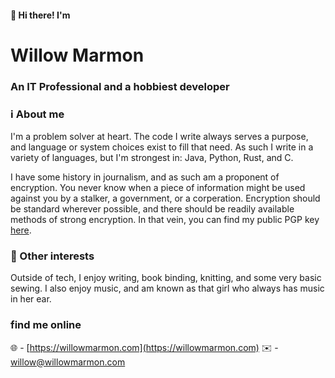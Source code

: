 #### 👋 Hi there! I'm
# Willow Marmon
### An IT Professional and a hobbiest developer

### ℹ️ About me
I'm a problem solver at heart. The code I write always serves a purpose, and language or system choices exist to fill that need. As such I write in a variety of languages, but I'm strongest in: Java, Python, Rust, and C.

I have some history in journalism, and as such am a proponent of encryption. You never know when a piece of information might be used against you by a stalker, a government, or a corperation. Encryption should be standard wherever possible, and there should be readily available methods of strong encryption. In that vein, you can find my public PGP key [here](https://pgp.willowmarmon.com/willow).

### 📖 Other interests
Outside of tech, I enjoy writing, book binding, knitting, and some very basic sewing. I also enjoy music, and am known as that girl who always has music in her ear.

### find me online
🌐 - [https://willowmarmon.com](https://willowmarmon.com)
✉️ - [willow@willowmarmon.com](mailto:willow@willowmarmon.com)
